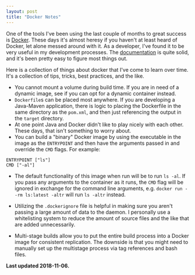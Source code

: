 ```yaml
---
layout: post
title: "Docker Notes"
---
```


One of the tools I've been using the last couple of months to great success is [Docker](https://github.com/docker/docker-ce). These days it's almost heresy if you haven't at least heard of Docker, let alone messed around with it. As a developer, I've found it to be very useful in my development processes. The [documentation](https://docs.docker.com/get-started/) is quite solid, and it's been pretty easy to figure most things out.

Here is a collection of things about docker that I've come to learn over time. It's a collection of tips, tricks, best practices, and the like.

* You cannot mount a volume during build time. If you are in need of a dynamic image, see if you can opt for a dynamic container instead.
* `Dockerfile`s can be placed most anywhere. If you are developing a Java-Maven application, there is logic to placing the Dockerfile in the same directory as the `pom.xml`, and then just referencing the output in the `target` directory.
* At one point Java and Docker didn't like to play nicely with each other. These days, that isn't something to worry about.
* You can build a "binary" Docker image by using the executable in the image as the `ENTRYPOINT` and then have the arguments passed in and override the `CMD` flags. For example:

```
ENTRYPOINT ["ls"]
CMD ["-al"]
```
  * The default functionality of this image when run will be to run `ls -al`. If you pass any arguments to the container as it runs, the `CMD` flag will be ignored in exchange for the command line arguments, e.g. `docker run --rm ls:latest -altr` will run `ls -altr` instead.

* Utilizing the `.dockerignore` file is helpful in making sure you aren't passing a large amount of data to the daemon. I personally use a whitelisting system to reduce the amount of source files and the like that are added unnecessarily.
* Multi-stage builds allow you to put the entire build process into a Docker image for consistent replication. The downside is that you might need to manually set up the multistage process via tag references and bash files.

**Last updated 2018-11-06.**
